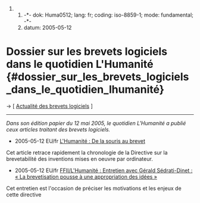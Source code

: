1.  1.  -\*- dok: Huma0512; lang: fr; coding: iso-8859-1; mode:
        fundamental; -\*-
    2.  datum: 2005-05-12

# Dossier sur les brevets logiciels dans le quotidien L\'Humanité {#dossier_sur_les_brevets_logiciels_dans_le_quotidien_lhumanité}

-\> \[ [ Actualité des brevets logiciels](SwpatcninoFr "wikilink") \]

------------------------------------------------------------------------

*Dans son édition papier du 12 mai 2005, le quotidien L\'Humanité a
publié ceux articles traitant des brevets logiciels.*

-   2005-05-12 EU/fr [L\'Humanité : De la souris au
    brevet](http://www.humanite.presse.fr/journal/2005-05-12/2005-05-12-634148 "wikilink")

Cet article retrace rapidement la chronologie de la Directive sur la
brevetabilité des inventions mises en oeuvre par ordinateur.

-   2005-05-12 EU/fr [FFII/L\'Humanité : Entretien avec Gérald
    Sédrati-Dinet : « La brevetisation pousse à une appropriation des
    idées
    »](http://www.humanite.presse.fr/journal/2005-05-12/2005-05-12-634149 "wikilink")

Cet entretien est l\'occasion de préciser les motivations et les enjeux
de cette directive
